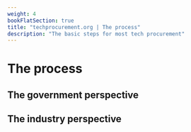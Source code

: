 ```yaml
---
weight: 4
bookFlatSection: true
title: "techprocurement.org | The process"
description: "The basic steps for most tech procurement"
---
```


# The process

## The government perspective

## The industry perspective
